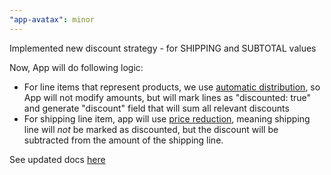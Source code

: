 ```yaml
---
"app-avatax": minor
---
```


Implemented new discount strategy - for SHIPPING and SUBTOTAL values

Now, App will do following logic:
- For line items that represent products, we use [automatic distribution](https://developer.avalara.com/erp-integration-guide/sales-tax-badge/transactions/discounts-and-overrides/discounting-a-transaction/), so App will not modify amounts, but will mark lines as "discounted: true" and generate "discount" field that will sum all relevant discounts
- For shipping line item, app will use [price reduction](https://developer.avalara.com/erp-integration-guide/sales-tax-badge/transactions/discounts-and-overrides/discounting-a-transaction/), meaning shipping line will *not* be marked as discounted, but the discount will be subtracted from the amount of the shipping line.

See updated docs [here](https://docs.saleor.io/developer/app-store/apps/avatax/configuration#discounts)